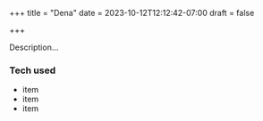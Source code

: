 +++
title = "Dena"
date = 2023-10-12T12:12:42-07:00
draft = false

+++

Description...​ ​ 

### Tech used​ ​ 

* item​ 
* item​ 
* item